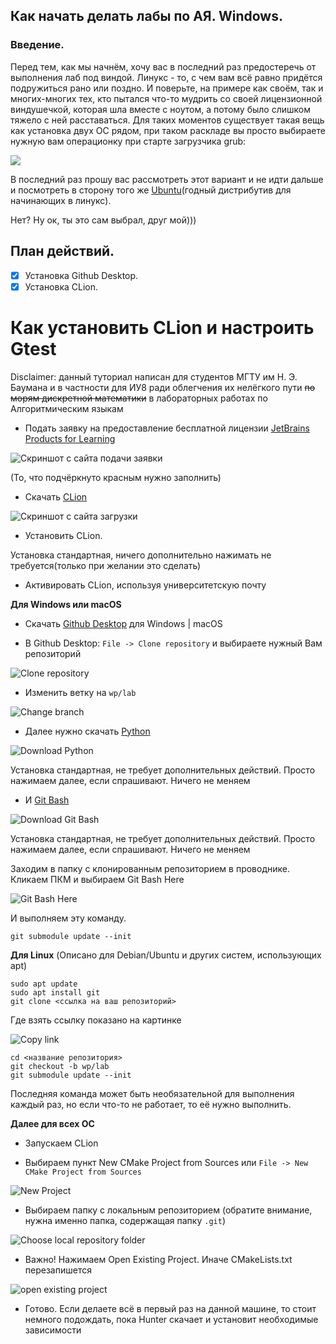 ## Как начать делать лабы по АЯ. Windows.

### Введение.
Перед тем, как мы начнём, хочу вас в последний раз предостеречь от выполнения лаб
под виндой. Линукс - то, с чем вам всё равно придётся подружиться рано или поздно.
И поверьте, на примере как своём, так и многих-многих тех, кто пытался что-то мудрить
со своей лицензионной виндушечкой, которая шла вместе с ноутом, а потому было слишком 
тяжело с ней расставаться. Для таких моментов существует такая вещь как установка двух ОС
рядом, при таком раскладе вы просто выбираете нужную вам операционку при старте загрузчика grub:

![](https://autogear.ru/misc/i/gallery/47139/1750099.jpg)

В последний раз прошу вас рассмотреть этот вариант и не идти дальше и посмотреть в
сторону того же [Ubuntu](https://ubuntu.com/download)(годный дистрибутив для начинающих в линукс).

Нет? Ну ок, ты это сам выбрал, друг мой)))

## План действий.
 -[x] Установка Github Desktop.
 -[x] Установка CLion.
 
# Как установить CLion и настроить Gtest

Disclaimer: данный туториал написан для студентов МГТУ им Н. Э. Баумана и в частности для ИУ8 ради облегчения их нелёгкого пути ~~по морям дискретной математики~~ в лабораторных работах по Алгоритмическим языкам

* Подать заявку на предоставление бесплатной лицензии [JetBrains Products for Learning](https://www.jetbrains.com/shop/eform/students)

![Скриншот с сайта подачи заявки](https://github.com/RKulagin/Clion-GTest/blob/master/img/studentsLicence.png)

(То, что подчёркнуто красным нужно заполнить)

* Скачать [CLion](https://www.jetbrains.com/clion/)

![Скриншот с сайта загрузки](https://github.com/RKulagin/Clion-GTest/blob/master/img/downloadCLion.png)

* Установить CLion. 

Установка стандартная, ничего дополнительно нажимать не требуется(только при желании это сделать)

* Активировать CLion, используя университетскую почту


**Для Windows или macOS**

* Скачать [Github Desktop](https://desktop.github.com/) для Windows | macOS

* В Github Desktop: `File -> Clone repository` и выбираете нужный Вам репозиторий

![Clone repository](https://github.com/RKulagin/Clion-GTest/blob/master/img/cloneRepo.png)

* Изменить ветку на `wp/lab`

![Change branch](https://github.com/RKulagin/Clion-GTest/blob/master/img/branch.png)

* Далее нужно скачать [Python](https://www.python.org/downloads/) 
 
![Download Python](https://github.com/RKulagin/Clion-GTest/blob/master/img/python.png)
 
Установка стандартная, не требует дополнительных действий. Просто нажимаем далее, если спрашивают. Ничего не меняем
 
* И [Git Bash](https://git-scm.com/download)

![Download Git Bash](https://github.com/RKulagin/Clion-GTest/blob/master/img/gitBash.png)

Установка стандартная, не требует дополнительных действий. Просто нажимаем далее, если спрашивают. Ничего не меняем

Заходим в папку с клонированным репозиторием в проводнике. Кликаем ПКМ и выбираем Git Bash Here

![Git Bash Here](https://github.com/RKulagin/Clion-GTest/blob/master/img/gitBashHere.png)

И выполняем эту команду.

```shell script
git submodule update --init
```

**Для Linux** (Описано для Debian/Ubuntu и других систем, использующих apt)

```shell script
sudo apt update
sudo apt install git
git clone <ссылка на ваш репозиторий>
```

Где взять ссылку показано на картинке

![Copy link](https://github.com/RKulagin/Clion-GTest/blob/master/img/copyLink.png)

```shell script
cd <название репозитория>
git checkout -b wp/lab
git submodule update --init
```

Последняя команда может быть необязательной для выполнения каждый раз, но если что-то не работает, то её нужно выполнить.

**Далее для всех ОС**

* Запускаем CLion

* Выбираем пункт New CMake Project from Sources или `File -> New CMake Project from Sources`

![New Project](https://github.com/RKulagin/Clion-GTest/blob/master/img/welcomeToClion.png)

* Выбираем папку с локальным репозиторием (обратите внимание, нужна именно папка, содержащая папку `.git`)

![Choose local repository folder](https://github.com/RKulagin/Clion-GTest/blob/master/img/chooseLocalRepo.png)

* Важно! Нажимаем Open Existing Project. Иначе CMakeLists.txt перезапишется

![open existing project](https://github.com/RKulagin/Clion-GTest/blob/master/img/openExProject.png)

* Готово. Если делаете всё в первый раз на данной машине, то стоит немного подождать, пока Hunter скачает и установит необходимые зависимости  
